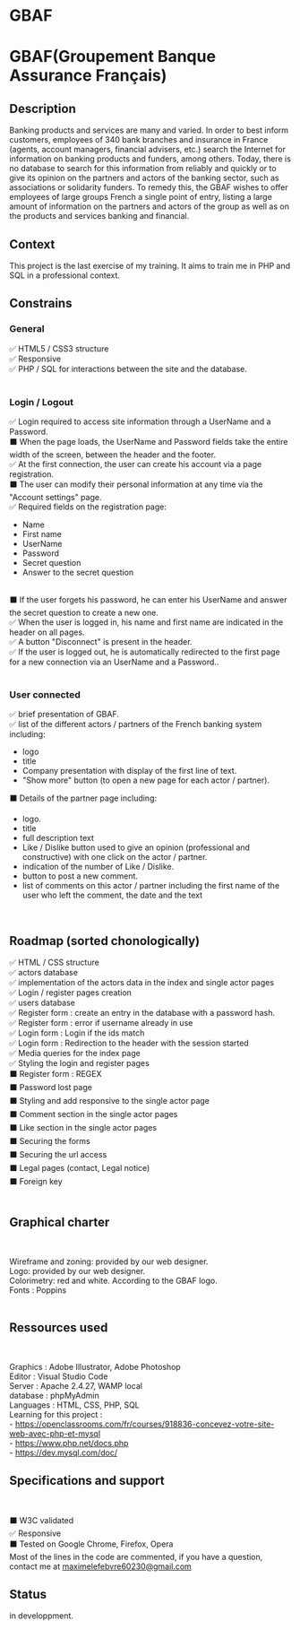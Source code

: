 # GBAF

<h1>GBAF(Groupement Banque Assurance Français)</h1>

<h2>Description</h2>

Banking products and services are many and varied. In order to
best inform customers, employees of 340 bank branches and
insurance in France (agents, account managers, financial advisers, etc.)
search the Internet for information on banking products and
funders, among others.
Today, there is no database to search for this information from
reliably and quickly or to give its opinion on the partners and actors of the
banking sector, such as associations or solidarity funders.
To remedy this, the GBAF wishes to offer employees of large groups
French a single point of entry, listing a large amount of information
on the partners and actors of the group as well as on the products and services
banking and financial.

<h2>Context</h2>

This project is the last exercise of my training. It aims to train me in PHP and SQL in a professional context.

<h2>Constrains</h2> 

<h3>General</h3>

✅ HTML5 / CSS3 structure </br>
✅ Responsive </br>
✅ PHP / SQL for interactions between the site and the database.</br></br>

<h3>Login / Logout</h3>

✅ Login required to access site information through a UserName and a Password.</br>
⬛ When the page loads, the UserName and Password fields take the entire width of the screen, between the header and the footer.</br>
✅ At the first connection, the user can create his account via a page registration.</br>
⬛ The user can modify their personal information at any time via the "Account settings" page.</br>
✅ Required fields on the registration page:</br>
    <ul>
        <li> Name</li>
        <li> First name</li>
        <li> UserName</li>
        <li> Password</li>
        <li> Secret question</li>
        <li> Answer to the secret question</li>
    </ul> </br>
⬛ If the user forgets his password, he can enter his UserName and answer the secret question to create a new one.</br>
✅ When the user is logged in, his name and first name are indicated in the header on all pages.</br>
✅ A button "Disconnect" is present in the header.</br>
✅ If the user is logged out, he is automatically redirected to the first page for a new connection via an UserName and a Password..</br></br>

<h3>User connected</h3>

✅ brief presentation of GBAF.</br>
✅ list of the different actors / partners of the French banking system including:</br>
    <ul>
        <li> logo</li>
        <li> title</li>
        <li> Company presentation with display of the first line of
        text.</li>
        <li> "Show more" button (to open a new page
        for each actor / partner).</li>
    </ul>
⬛ Details of the partner page including:</br>
    <ul>
        <li> logo.</li>
        <li> title</li>
        <li> full description text</li>
        <li> Like / Dislike button used to give an opinion (professional and constructive) with one click on the actor / partner.</li>
        <li> indication of the number of Like / Dislike.</li>
        <li> button to post a new comment.</li>
        <li> list of comments on this actor / partner including the first name of the user who left the comment, the date and the text</li>
    </ul></br>

<h2>Roadmap (sorted chonologically) </h2>

✅ HTML / CSS structure </br>
✅ actors database</br>
✅ implementation of the actors data in the index and single actor pages</br>
✅ Login / register pages creation </br>
✅ users database </br>
✅ Register form : create an entry in the database with a password hash.</br>
✅ Register form : error if username already in use</br>
✅ Login form : Login if the ids match</br>
✅ Login form : Redirection to the header with the session started</br>
✅ Media queries for the index page</br>
✅ Styling the login and register pages</br>
⬛ Register form : REGEX</br>
⬛ Password lost page</br>
⬛ Styling and add responsive to the single actor page </br>
⬛ Comment section in the single actor pages</br>
⬛ Like section in the single actor pages</br>
⬛ Securing the forms</br>
⬛ Securing the url access</br>
⬛ Legal pages (contact, Legal notice)</br>
⬛ Foreign key</br></br>



<h2>Graphical charter</h2></br>

Wireframe and zoning: provided by our web designer.</br>
Logo: provided by our web designer.</br>
Colorimetry: red and white. According to the GBAF logo.</br>
Fonts : Poppins</br></br>

<h2>Ressources used</h2> </br>

Graphics : Adobe Illustrator, Adobe Photoshop</br>
Editor : Visual Studio Code </br>
Server : Apache 2.4.27, WAMP local</br>
database : phpMyAdmin</br>
Languages : HTML, CSS, PHP, SQL</br>
Learning for this project :</br>
    - https://openclassrooms.com/fr/courses/918836-concevez-votre-site-web-avec-php-et-mysql</br>
    - https://www.php.net/docs.php</br>
    - https://dev.mysql.com/doc/</br>

<h2>Specifications and support</h2></br>

⬛ W3C validated</br>
✅ Responsive</br>
⬛ Tested on Google Chrome, Firefox, Opera</br>
Most of the lines in the code are commented, if you have a question, contact me at maximelefebvre60230@gmail.com</br>

<h2>Status</h2>
in developpment.
